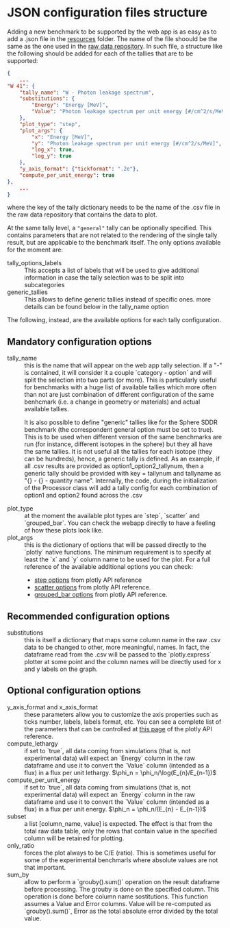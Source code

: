 # JSON configuration files structure

Adding a new benchmark to be supported by the web app is as easy as to add a .json file in the [resources](../jadewa/resources/) folder. The name of the file shoould be the same as the one used in the [raw data repository](https://github.com/JADE-V-V/JADE-RAW-RESULTS). In such file, a structure like the following should be added for each of the tallies that are to be supported:

```json
{
    ...
"W 41": {
    "tally_name": "W - Photon leakage spectrum",
    "substitutions": {
        "Energy": "Energy [MeV]",
        "Value": "Photon leakage spectrum per unit energy [#/cm^2/s/MeV]"
    },
    "plot_type": "step",
    "plot_args": {
        "x": "Energy [MeV]",
        "y": "Photon leakage spectrum per unit energy [#/cm^2/s/MeV]",
        "log_x": true,
        "log_y": true
    },
    "y_axis_format": {"tickformat": ".2e"},
    "compute_per_unit_energy": true
},
    ...
}
```

where the key of the tally dictionary needs to be the name of the .csv file  in the raw data repository that contains the data to plot.

At the same tally level, a `"general"` tally can be optionally specified. This contains parameters that are not related to the rendering of the single tally result, but are applicable to the benchmark itself. The only options available for the moment are:
<dl>
  <dt>tally_options_labels</dt>
  <dd>This accepts a list of labels that will be used to give additional information in case the tally selection was to be split into subcategories</dd>
  <dt>generic_tallies</dt>
  <dd>This allows to define generic tallies instead of specific ones. more details can be found below in the tally_name option</dd>
</dl>

The following, instead, are the available options for each tally configuration.

## Mandatory configuration options

<dl>
  <dt>tally_name</dt>
  <dd>this is the name that will appear on the web app tally selection. If a "-" is contained, it will consider it a couple `category - option` and will split the selection into two parts (or more). This is particularly useful for benchmarks with a huge list of available tallies which more often than not are just combination of different configuration of the same benhcmark (i.e. a change in geometry or materials) and actual available tallies.
  
  It is also possible to define "generic" tallies like for the Sphere SDDR benchmark (the correspondent general option must be set to true). This is to be used when different version of the same benchmarks
  are run (for instance, different isotopes in the sphere) but they all have 
  the same tallies. It is not useful all the tallies for each isotope (they can be hundreds), hence, a generic tally is defined. As an example, if all .csv results are provided as option1_option2_tallynum, then a generic tally should be provided with key = tallynum and tallyname as "{} - {} - quantity name". Internally, the code, during the initialization of the Processor class will add a tally config for each combination of option1 and option2 found across the .csv</dd>
  <dt>plot_type</dt>
  <dd>at the moment the available plot types are `step`, `scatter` and `grouped_bar`. You can check the webapp directly to have a feeling of how these plots look like.</dd>
  <dt>plot_args</dt>
  <dd>this is the dictionary of options that will be passed directly to the `plotly` native functions. The minimum requirement is to specify at least the `x` and `y` column name to be used for the plot. For a full reference of the available additional options you can check:
  <ul>
  <li><a href=https://plotly.com/python-api-reference/generated/plotly.express.line.html>step options</a> from plotly API reference</li>
  <li><a href=https://plotly.com/python-api-reference/generated/plotly.express.scatter.html>scatter options</a> from plotly API reference. </li> 
  <li><a href=https://plotly.com/python-api-reference/generated/plotly.express.bar>grouped_bar options</a> from plotly API reference. </li>
  </ul>
  </dd>
</dl>


## Recommended configuration options

<dl>
  <dt>substitutions</dt>
  <dd>this is itself a dictionary that maps some column name in the raw .csv data
to be changed to other, more meaningful, names. In fact, the dataframe read from
the .csv will be passed to the `plotly.express` plotter at some point and the
column names will be directly used for x and y labels on the graph.</dd>
</dl>

## Optional configuration options

<dl>
  <dt>y_axis_format and x_axis_format</dt>
  <dd>these parameters allow you to customize the axis properties such as ticks number, labels, labels format, etc. You can see a complete list of the parameters that can be controlled at <a href=https://plotly.com/python/reference/layout/xaxis>this page</a> of the plotly API reference.</dd>
  <dt>compute_lethargy</dt>
  <dd>if set to `true`, all data coming from simulations (that is, not experimental data) will expect an `Energy` column in the raw dataframe and use it to convert the `Value` column (intended as a flux) in a flux per unit lethargy. $\phi_n = \phi_n/\log(E_{n}/E_{n-1})$</dd>
  <dt>compute_per_unit_energy</dt>
  <dd>if set to `true`, all data coming from simulations (that is, not experimental data) will expect an `Energy` column in the raw dataframe and use it to convert the `Value` column (intended as a flux) in a flux per unit energy. $\phi_n = \phi_n/(E_{n} - E_{n-1})$</dd>
  <dt>subset</dt>
  <dd>a list [column_name, value] is expected. The effect is that from the total raw data table, only the rows that contain value in the specified column will be retained for plotting.</dd>
  <dt>only_ratio</dt>
  <dd>forces the plot always to be C/E (ratio). This is sometimes useful for
  some of the experimental benchmarls where absolute values are not that important.</dd>
  <dt>sum_by</dt>
  <dd>allow to perform a `grouby().sum()` operation on the result dataframe
  before processing. The grouby is done on the specified column. This operation is done before column name sostitutions. This function assumes
  a Value and Error columns. Value will be re-computed as `grouby().sum()`, 
  Error as the total absolute error divided by the total value. </dd>
</dl>
